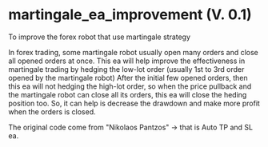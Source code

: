 # martingale_ea_improvement (V. 0.1)
To improve the forex robot that use martingale strategy

In forex trading, some martingale robot usually open many orders and close all opened orders at once.
This ea will help improve the effectiveness in martingale trading by hedging the low-lot order (usually 1st to 3rd order opened by the martingale robot)
After the initial few opened orders, then this ea will not hedging the high-lot order, so when the price pullback and the martingale robot can close
all its orders, this ea will close the heding position too. So, it can help is decrease the drawdown and make more profit when the orders is closed.

The original code come from "Nikolaos Pantzos" -> that is Auto TP and SL ea.
